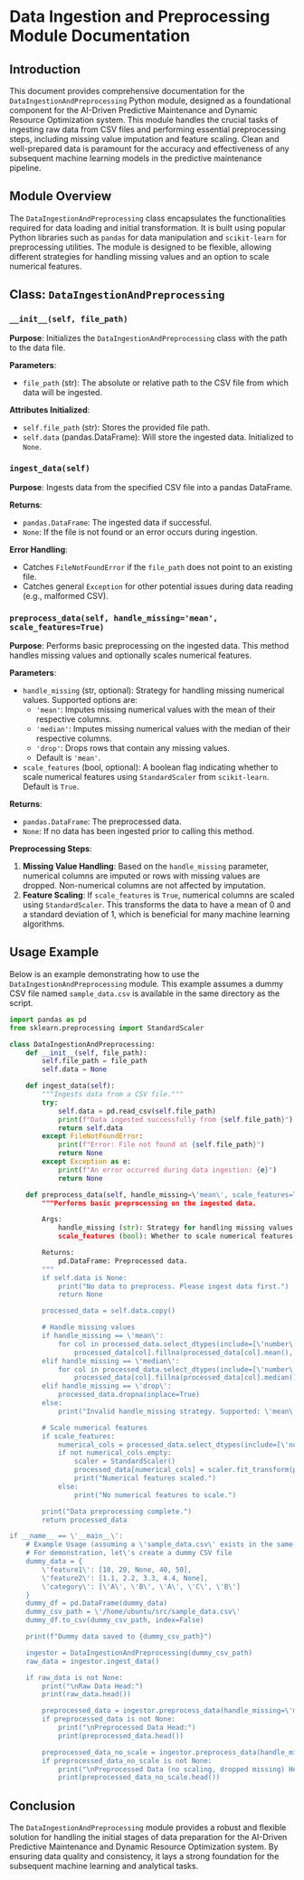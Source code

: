 # Data Ingestion and Preprocessing Module Documentation

## Introduction

This document provides comprehensive documentation for the `DataIngestionAndPreprocessing` Python module, designed as a foundational component for the AI-Driven Predictive Maintenance and Dynamic Resource Optimization system. This module handles the crucial tasks of ingesting raw data from CSV files and performing essential preprocessing steps, including missing value imputation and feature scaling. Clean and well-prepared data is paramount for the accuracy and effectiveness of any subsequent machine learning models in the predictive maintenance pipeline.

## Module Overview

The `DataIngestionAndPreprocessing` class encapsulates the functionalities required for data loading and initial transformation. It is built using popular Python libraries such as `pandas` for data manipulation and `scikit-learn` for preprocessing utilities. The module is designed to be flexible, allowing different strategies for handling missing values and an option to scale numerical features.

## Class: `DataIngestionAndPreprocessing`

### `__init__(self, file_path)`

**Purpose**: Initializes the `DataIngestionAndPreprocessing` class with the path to the data file.

**Parameters**:
- `file_path` (str): The absolute or relative path to the CSV file from which data will be ingested.

**Attributes Initialized**:
- `self.file_path` (str): Stores the provided file path.
- `self.data` (pandas.DataFrame): Will store the ingested data. Initialized to `None`.

### `ingest_data(self)`

**Purpose**: Ingests data from the specified CSV file into a pandas DataFrame.

**Returns**:
- `pandas.DataFrame`: The ingested data if successful.
- `None`: If the file is not found or an error occurs during ingestion.

**Error Handling**:
- Catches `FileNotFoundError` if the `file_path` does not point to an existing file.
- Catches general `Exception` for other potential issues during data reading (e.g., malformed CSV).

### `preprocess_data(self, handle_missing='mean', scale_features=True)`

**Purpose**: Performs basic preprocessing on the ingested data. This method handles missing values and optionally scales numerical features.

**Parameters**:
- `handle_missing` (str, optional): Strategy for handling missing numerical values. Supported options are:
    - `'mean'`: Imputes missing numerical values with the mean of their respective columns.
    - `'median'`: Imputes missing numerical values with the median of their respective columns.
    - `'drop'`: Drops rows that contain any missing values.
    - Default is `'mean'`.
- `scale_features` (bool, optional): A boolean flag indicating whether to scale numerical features using `StandardScaler` from `scikit-learn`. Default is `True`.

**Returns**:
- `pandas.DataFrame`: The preprocessed data.
- `None`: If no data has been ingested prior to calling this method.

**Preprocessing Steps**:
1.  **Missing Value Handling**: Based on the `handle_missing` parameter, numerical columns are imputed or rows with missing values are dropped. Non-numerical columns are not affected by imputation.
2.  **Feature Scaling**: If `scale_features` is `True`, numerical columns are scaled using `StandardScaler`. This transforms the data to have a mean of 0 and a standard deviation of 1, which is beneficial for many machine learning algorithms.

## Usage Example

Below is an example demonstrating how to use the `DataIngestionAndPreprocessing` module. This example assumes a dummy CSV file named `sample_data.csv` is available in the same directory as the script.

```python
import pandas as pd
from sklearn.preprocessing import StandardScaler

class DataIngestionAndPreprocessing:
    def __init__(self, file_path):
        self.file_path = file_path
        self.data = None

    def ingest_data(self):
        """Ingests data from a CSV file."""
        try:
            self.data = pd.read_csv(self.file_path)
            print(f"Data ingested successfully from {self.file_path}")
            return self.data
        except FileNotFoundError:
            print(f"Error: File not found at {self.file_path}")
            return None
        except Exception as e:
            print(f"An error occurred during data ingestion: {e}")
            return None

    def preprocess_data(self, handle_missing=\'mean\', scale_features=True):
        """Performs basic preprocessing on the ingested data.

        Args:
            handle_missing (str): Strategy for handling missing values. \'mean\' for mean imputation, \'median\' for median imputation, \'drop\' to drop rows with missing values.
            scale_features (bool): Whether to scale numerical features using StandardScaler.

        Returns:
            pd.DataFrame: Preprocessed data.
        """
        if self.data is None:
            print("No data to preprocess. Please ingest data first.")
            return None

        processed_data = self.data.copy()

        # Handle missing values
        if handle_missing == \'mean\':
            for col in processed_data.select_dtypes(include=[\'number\']).columns:
                processed_data[col].fillna(processed_data[col].mean(), inplace=True)
        elif handle_missing == \'median\':
            for col in processed_data.select_dtypes(include=[\'number\']).columns:
                processed_data[col].fillna(processed_data[col].median(), inplace=True)
        elif handle_missing == \'drop\':
            processed_data.dropna(inplace=True)
        else:
            print("Invalid handle_missing strategy. Supported: \'mean\', \'median\', \'drop\'.")

        # Scale numerical features
        if scale_features:
            numerical_cols = processed_data.select_dtypes(include=[\'number\']).columns
            if not numerical_cols.empty:
                scaler = StandardScaler()
                processed_data[numerical_cols] = scaler.fit_transform(processed_data[numerical_cols])
                print("Numerical features scaled.")
            else:
                print("No numerical features to scale.")

        print("Data preprocessing complete.")
        return processed_data

if __name__ == \'__main__\':
    # Example Usage (assuming a \'sample_data.csv\' exists in the same directory)
    # For demonstration, let\'s create a dummy CSV file
    dummy_data = {
        \'feature1\': [10, 20, None, 40, 50],
        \'feature2\': [1.1, 2.2, 3.3, 4.4, None],
        \'category\': [\'A\', \'B\', \'A\', \'C\', \'B\']
    }
    dummy_df = pd.DataFrame(dummy_data)
    dummy_csv_path = \'/home/ubuntu/src/sample_data.csv\'
    dummy_df.to_csv(dummy_csv_path, index=False)

    print(f"Dummy data saved to {dummy_csv_path}")

    ingestor = DataIngestionAndPreprocessing(dummy_csv_path)
    raw_data = ingestor.ingest_data()

    if raw_data is not None:
        print("\nRaw Data Head:")
        print(raw_data.head())

        preprocessed_data = ingestor.preprocess_data(handle_missing=\'mean\', scale_features=True)
        if preprocessed_data is not None:
            print("\nPreprocessed Data Head:")
            print(preprocessed_data.head())

        preprocessed_data_no_scale = ingestor.preprocess_data(handle_missing=\'drop\', scale_features=False)
        if preprocessed_data_no_scale is not None:
            print("\nPreprocessed Data (no scaling, dropped missing) Head:")
            print(preprocessed_data_no_scale.head())

```

## Conclusion

The `DataIngestionAndPreprocessing` module provides a robust and flexible solution for handling the initial stages of data preparation for the AI-Driven Predictive Maintenance and Dynamic Resource Optimization system. By ensuring data quality and consistency, it lays a strong foundation for the subsequent machine learning and analytical tasks.

